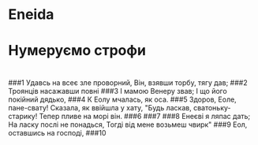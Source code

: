 # Eneida
#
# Нумеруємо строфи
#
#


###1
Удавсь на всеє зле проворний,
Він, взявши торбу, тягу дав;
###2
Троянців насажавши повні
###3
І мамою Венеру звав;
І що його покійний дядько,
###4
К Еолу мчалась, як оса.
###5
Здоров, Еоле, пане-свату!
Сказала, як ввійшла у хату,
"Будь ласкав, сватоньку-старику!
Тепер пливе на морі він.
###6
###7
###8
Енеєві я ляпас дать;
На ласку послі не понадься,
Тогді від мене возьмеш чвирк"
###9
Еол, оставшись на господі,
###10
 

